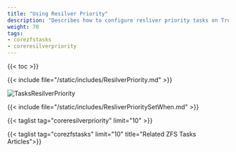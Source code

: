 ```yaml
---
title: "Using Resilver Priority"
description: "Describes how to configure resliver priority tasks on TrueNAS CORE."
weight: 70
tags:
- corezfstasks
- coreresilverpriority
---
```


{{< toc >}}

{{< include file="/static/includes/ResilverPriority.md" >}}

![TasksResilverPriority](/images/CORE/12.0/TasksResilverPriority.png "Scheduling Resilver Priority Times")

{{< include file="/static/includes/ResliverPrioritySetWhen.md" >}}

{{< taglist tag="coreresilverpriority" limit="10" >}}

{{< taglist tag="corezfstasks" limit="10" title="Related ZFS Tasks Articles">}}
